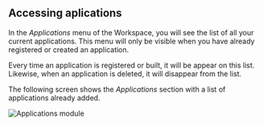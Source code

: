 ## Accessing aplications

In the *Applications* menu of the Workspace, you will see the list of all your current applications. This menu will only be visible when you have already registered or created an application.

Every time an application is registered or built, it will be appear on this list. Likewise, when an application is deleted, it will disappear from the list.

The following screen shows the *Applications* section with a list of applications already added.

![Applications module](/img/cloud-native-workspace/applications/applications_list_applications.png)